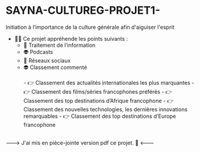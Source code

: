 # SAYNA-CULTUREG-PROJET1-

Initiation à l’importance de la culture générale afin d'aiguiser l'esprit 

- 💁‍♀️ Ce projet appréhende les points suivants : 
  - 👾 Traitement de l’information 
  - 👽 Podcasts 
  - 👾 Réseaux sociaux 
  - 👽 Classement commenté 
  <br><br>
        - 👉 Classement des actualités internationales les plus marquantes 
        - 👉 Classement des films/séries francophones préférés 
        - 👉 Classement des top destinations d’Afrique francophone 
        - 👉 Classement des nouvelles technologies, les dernières innovations remarquables 
        - 👉 Classement des top destinations d’Europe francophone 
 <br><br>
 
---> J'ai mis en pièce-jointe version pdf ce projet. 📌 <---
